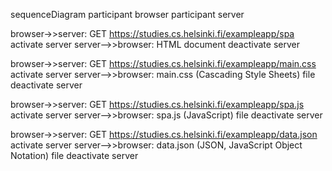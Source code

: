 sequenceDiagram
  participant browser
  participant server

  browser->>server: GET https://studies.cs.helsinki.fi/exampleapp/spa
  activate server
  server-->>browser: HTML document
  deactivate server

  browser->>server: GET https://studies.cs.helsinki.fi/exampleapp/main.css
  activate server
  server-->>browser: main.css (Cascading Style Sheets) file
  deactivate server

  browser->>server: GET https://studies.cs.helsinki.fi/exampleapp/spa.js
  activate server
  server-->>browser: spa.js (JavaScript) file
  deactivate server

  browser->>server: GET https://studies.cs.helsinki.fi/exampleapp/data.json
  activate server
  server-->>browser: data.json (JSON, JavaScript Object Notation) file
  deactivate server
